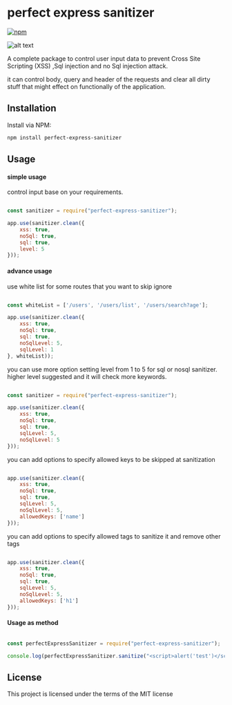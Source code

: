# perfect express sanitizer
[![npm](https://img.shields.io/npm/v/perfect-express-sanitizer.svg?style=flat-square)](https://www.npmjs.com/package/perfect-express-sanitizer)

![alt text](https://github.com/hamedpa/perfect-express-sanitizer/blob/master/img/logo.png?raw=true)


A complete package to control user input data to prevent Cross Site Scripting (XSS) ,Sql injection and no Sql injection attack.

it can control body, query and header of the requests and clear all dirty stuff that might effect on functionally of the application.

## Installation
Install via NPM:

```bash
npm install perfect-express-sanitizer

```

## Usage

#### simple usage

control input base on your requirements.
```javascript

const sanitizer = require("perfect-express-sanitizer");

app.use(sanitizer.clean({
    xss: true,
    noSql: true,
    sql: true,
    level: 5
}));
```

#### advance usage
use white list for some routes that you want to skip ignore
```javascript

const whiteList = ['/users', '/users/list', '/users/search?age'];

app.use(sanitizer.clean({
    xss: true,
    noSql: true,
    sql: true,
    noSqlLevel: 5,
    sqlLevel: 1
}, whiteList));
```
you can use more option 
setting level from 1 to 5 for sql or nosql sanitizer.
higher level suggested and it will check more keywords. 
```javascript

const sanitizer = require("perfect-express-sanitizer");

app.use(sanitizer.clean({
    xss: true,
    noSql: true,
    sql: true,
    sqlLevel: 5,
    noSqlLevel: 5
}));
```
you can add options to specify allowed keys to be skipped at sanitization

```javascript

app.use(sanitizer.clean({
    xss: true,
    noSql: true,
    sql: true,
    sqlLevel: 5,
    noSqlLevel: 5,
    allowedKeys: ['name']
}));
```
you can add options to specify allowed tags to sanitize it and remove other tags

```javascript

app.use(sanitizer.clean({
    xss: true,
    noSql: true,
    sql: true,
    sqlLevel: 5,
    noSqlLevel: 5,
    allowedKeys: ['h1']
}));
```
#### Usage as method
```javascript

const perfectExpressSanitizer = require("perfect-express-sanitizer");

console.log(perfectExpressSanitizer.sanitize("<script>alert('test')</script>", { xss: true, noSql: true, sql: true, level: 5 }));
```

## License

This project is licensed under the terms of the
MIT license

